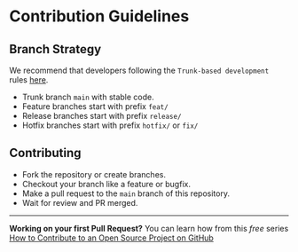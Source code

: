 # Contribution Guidelines

## Branch Strategy

We recommend that developers following the `Trunk-based development` rules [here](https://trunkbaseddevelopment.com/).

- Trunk branch `main` with stable code.
- Feature branches start with prefix `feat/`
- Release branches start with prefix `release/`
- Hotfix branches start with prefix `hotfix/` or `fix/`

## Contributing

- Fork the repository or create branches.
- Checkout your branch like a feature or bugfix.
- Make a pull request to the `main` branch of this repository.
- Wait for review and PR merged.

---

**Working on your first Pull Request?** You can learn how from this *free* series [How to Contribute to an Open Source Project on GitHub](https://kcd.im/pull-request)